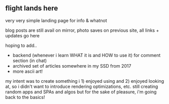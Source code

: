 ## flight lands here

very very simple landing page for info & whatnot

blog posts are still avail on mirror, photo saves on previous site, all links + updates go here

hoping to add..
- backend (whenever i learn WHAT it is and HOW to use it) for comment section (in chat)
- archived set of articles somewhere in my SSD from 2017
- more ascii art!

my intent was to create something i 1) enjoyed using and 2) enjoyed looking at, so i didn't want to introduce rendering optimizations, etc. still creating random apps and SPAs and algos but for the sake of pleasure, i'm going back to the basics!
